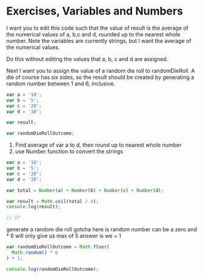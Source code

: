 # Exercises, Variables and Numbers

I want you to edit this code such that the value of result is the average of the numerical values of a, b,c and d, rounded up to the nearest whole number. Note the variables are currently strings, but I want the average of the numerical values.

Do this without editing the values that a, b, c and d are assigned.

Next I want you to assign the value of a random die roll to randomDieRoll. A die of course has six sides, so the result should be created by generating a random number between 1 and 6, inclusive.

```javascript
var a = '10';
var b = '5';
var c = '20';
var d = '30';

var result;

var randomDieRollOutcome;

```
1. Find average of var a to d, then round up to nearest whole number
2. use Number function to convert the strings
```javascript
var a = '10';
var b = '5';
var c = '20';
var d = '30';

var total = Number(a) + Number(b) + Number(c) + Number(d);

var result = Math.ceil(total / 4);
console.log(result);

// 17
```
generate a random die roll 
gotcha here is random number can be a zero and * 6 will only give us max of 5
answer is we + 1
```javascript
var randomDieRollOutcome = Math.floor(
  Math.random() * 6
) + 1;

console.log(randomDieRollOutcome);
```
